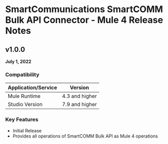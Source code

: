 # SmartCommunications SmartCOMM Bulk API Connector - Mule 4 Release Notes

## v1.0.0
**July 1, 2022**
### Compatibility

| Application/Service | Version |
|---|---|
| Mule Runtime | 4.3 and higher |
| Studio Version | 7.9 and higher |

### Key Features

- Initial Release
- Provides all operations of SmartCOMM Bulk API as Mule 4 operations
